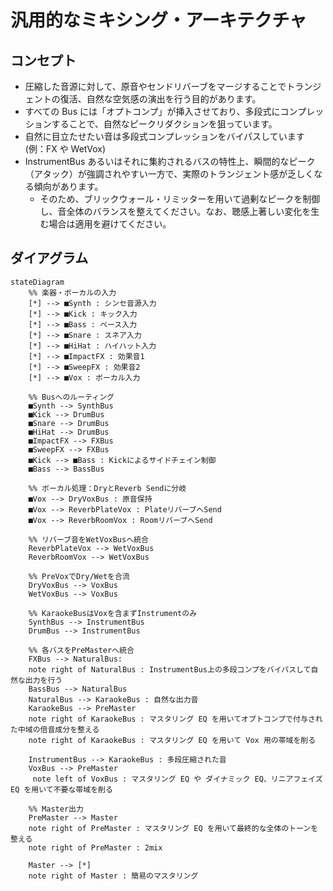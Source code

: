 # 汎用的なミキシング・アーキテクチャ

## コンセプト
- 圧縮した音源に対して、原音やセンドリバーブをマージすることでトランジェントの復活、自然な空気感の演出を行う目的があります。
- すべての Bus には「オプトコンプ」が挿入させており、多段式にコンプレッションすることで、自然なピークリダクションを狙っています。
- 自然に目立たせたい音は多段式コンプレッションをバイパスしています (例：FX や WetVox)
- InstrumentBus あるいはそれに集約されるバスの特性上、瞬間的なピーク（アタック）が強調されやすい一方で、実際のトランジェント感が乏しくなる傾向があります。
  - そのため、ブリックウォール・リミッターを用いて過剰なピークを制御し、音全体のバランスを整えてください。なお、聴感上著しい変化を生む場合は適用を避けてください。

## ダイアグラム

```mermaid
stateDiagram
    %% 楽器・ボーカルの入力
    [*] --> ■Synth : シンセ音源入力
    [*] --> ■Kick : キック入力
    [*] --> ■Bass : ベース入力
    [*] --> ■Snare : スネア入力
    [*] --> ■HiHat : ハイハット入力
    [*] --> ■ImpactFX : 効果音1
    [*] --> ■SweepFX : 効果音2
    [*] --> ■Vox : ボーカル入力

    %% Busへのルーティング
    ■Synth --> SynthBus
    ■Kick --> DrumBus
    ■Snare --> DrumBus
    ■HiHat --> DrumBus
    ■ImpactFX --> FXBus
    ■SweepFX --> FXBus
    ■Kick --> ■Bass : Kickによるサイドチェイン制御
    ■Bass --> BassBus

    %% ボーカル処理：DryとReverb Sendに分岐
    ■Vox --> DryVoxBus : 原音保持
    ■Vox --> ReverbPlateVox : PlateリバーブへSend
    ■Vox --> ReverbRoomVox : RoomリバーブへSend

    %% リバーブ音をWetVoxBusへ統合
    ReverbPlateVox --> WetVoxBus
    ReverbRoomVox --> WetVoxBus

    %% PreVoxでDry/Wetを合流
    DryVoxBus --> VoxBus
    WetVoxBus --> VoxBus

    %% KaraokeBusはVoxを含まずInstrumentのみ
    SynthBus --> InstrumentBus
    DrumBus --> InstrumentBus

    %% 各バスをPreMasterへ統合
    FXBus --> NaturalBus: 
    note right of NaturalBus : InstrumentBus上の多段コンプをバイパスして自然な出力を行う
    BassBus --> NaturalBus
    NaturalBus --> KaraokeBus : 自然な出力音
    KaraokeBus --> PreMaster
    note right of KaraokeBus : マスタリング EQ を用いてオプトコンプで付与された中域の倍音成分を整える
    note right of KaraokeBus : マスタリング EQ を用いて Vox 用の帯域を削る
               
    InstrumentBus --> KaraokeBus : 多段圧縮された音
    VoxBus --> PreMaster
     note left of VoxBus : マスタリング EQ や ダイナミック EQ、リニアフェイズEQ を用いて不要な帯域を削る

    %% Master出力
    PreMaster --> Master
    note right of PreMaster : マスタリング EQ を用いて最終的な全体のトーンを整える
    note right of PreMaster : 2mix

    Master --> [*]
    note right of Master : 簡易のマスタリング
```

